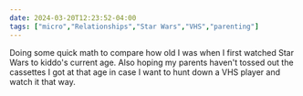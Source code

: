 ```yaml
---
date: 2024-03-20T12:23:52-04:00
tags: ["micro","Relationships","Star Wars","VHS","parenting"]
---
```

Doing some quick math to compare how old I was when I first watched Star Wars to kiddo's current age. Also hoping my parents haven't tossed out the cassettes I got at that age in case I want to hunt down a VHS player and watch it that way.